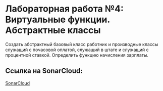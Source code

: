# Лабораторная работа №4: Виртуальные функции. Абстрактные классы

Создать абстрактный базовый класс  работник и производные классы  служащий с почасовой оплатой, служащий в штате и служащий с процентной ставкой. Определить функцию начисления зарплаты. 


## Ссылка на SonarCloud:
[SonarCloud](https://sonarcloud.io/project/overview?id=kiryshabutor_cpp-lab4)
